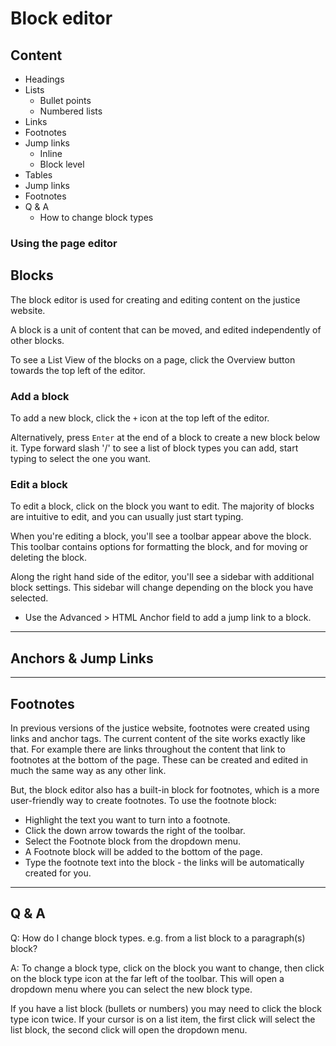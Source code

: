 # Block editor

## Content

- Headings
- Lists
  - Bullet points
  - Numbered lists
- Links
- Footnotes
- Jump links
  - Inline
  - Block level
- Tables
- Jump links
- Footnotes
- Q & A
  - How to change block types

### Using the page editor

## Blocks

The block editor is used for creating and editing content on the justice website.

A block is a unit of content that can be moved, and edited independently of other blocks.

To see a List View of the blocks on a page, click the Overview button towards the top left of the editor.

### Add a block

To add a new block, click the `+` icon at the top left of the editor.

Alternatively, press `Enter` at the end of a block to create a new block below it.
Type forward slash '/' to see a list of block types you can add, start typing to select the one you want.

### Edit a block

To edit a block, click on the block you want to edit. The majority of blocks are intuitive to edit, and you can usually just start typing.

When you're editing a block, you'll see a toolbar appear above the block. This toolbar contains options for formatting the block, and for moving or deleting the block.

Along the right hand side of the editor, you'll see a sidebar with additional block settings. This sidebar will change depending on the block you have selected.

- Use the Advanced > HTML Anchor field to add a jump link to a block.

---

## Anchors & Jump Links

---

## Footnotes

In previous versions of the justice website, footnotes were created using links and anchor tags. 
The current content of the site works exactly like that. 
For example there are links throughout the content that link to footnotes at the bottom of the page.
These can be created and edited in much the same way as any other link.

But, the block editor also has a built-in block for footnotes, which is a more user-friendly way to create footnotes.
To use the footnote block:

- Highlight the text you want to turn into a footnote.
- Click the down arrow towards the right of the toolbar.
- Select the Footnote block from the dropdown menu.
- A Footnote block will be added to the bottom of the page.
- Type the footnote text into the block - the links will be automatically created for you.

---

## Q & A

Q: How do I change block types. e.g. from a list block to a paragraph(s) block?

A: To change a block type, click on the block you want to change, 
then click on the block type icon at the far left of the toolbar. 
This will open a dropdown menu where you can select the new block type.

If you have a list block (bullets or numbers) you may need to click the block type icon twice.
If your cursor is on a list item, the first click will select the list block, the second click will open the dropdown menu.
